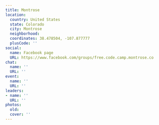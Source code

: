 ```yaml
---
title: Montrose
location:
  country: United States
  state: Colorado
  city: Montrose
  neighborhood: 
  coordinates: 38.478504, -107.877777
  plusCode: ''
social:
  name: Facebook page
  URL: https://www.facebook.com/groups/free.code.camp.montrose.co
chat:
  name: ''
  URL: ''
event:
  name: ''
  URL: ''
leaders:
- name: ''
  URL: ''
photos:
  old: 
  cover: ''
---
```

